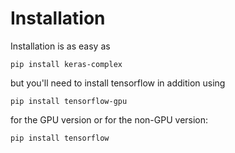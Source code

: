 # Installation

Installation is as easy as
```
pip install keras-complex
```
but you'll need to install tensorflow in addition using
```
pip install tensorflow-gpu
```
for the GPU version or for the non-GPU version:
```
pip install tensorflow
```
